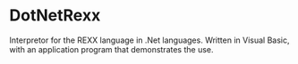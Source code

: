 # DotNetRexx
Interpretor for the REXX language in .Net languages. Written in Visual Basic, with an application program that demonstrates the use.
